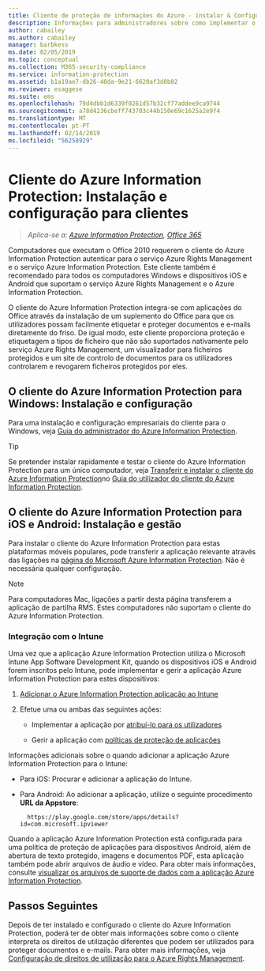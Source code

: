 ```yaml
---
title: Cliente de proteção de informações do Azure - instalar & Configurar
description: Informações para administradores sobre como implementar o cliente do Azure Information Protection em dispositivos móveis e computadores Windows.
author: cabailey
ms.author: cabailey
manager: barbkess
ms.date: 02/05/2019
ms.topic: conceptual
ms.collection: M365-security-compliance
ms.service: information-protection
ms.assetid: b1a19ae7-db26-40da-9e21-6620af3d0b02
ms.reviewer: esaggese
ms.suite: ems
ms.openlocfilehash: 79d4dbb1d6339f0261d57b32cf77addee9ca9744
ms.sourcegitcommit: a78d4236cbeff743703c44b150e69c1625a2e9f4
ms.translationtype: MT
ms.contentlocale: pt-PT
ms.lasthandoff: 02/14/2019
ms.locfileid: "56258929"
---
```

# <a name="azure-information-protection-client-installation-and-configuration-for-clients"></a>Cliente do Azure Information Protection: Instalação e configuração para clientes

>*Aplica-se a: [Azure Information Protection](https://azure.microsoft.com/pricing/details/information-protection), [Office 365](https://download.microsoft.com/download/E/C/F/ECF42E71-4EC0-48FF-AA00-577AC14D5B5C/Azure_Information_Protection_licensing_datasheet_EN-US.pdf)*

Computadores que executam o Office 2010 requerem o cliente do Azure Information Protection autenticar para o serviço Azure Rights Management e o serviço Azure Information Protection. Este cliente também é recomendado para todos os computadores Windows e dispositivos iOS e Android que suportam o serviço Azure Rights Management e o Azure Information Protection. 

O cliente do Azure Information Protection integra-se com aplicações do Office através da instalação de um suplemento do Office para que os utilizadores possam facilmente etiquetar e proteger documentos e e-mails diretamente do friso. De igual modo, este cliente proporciona proteção e etiquetagem a tipos de ficheiro que não são suportados nativamente pelo serviço Azure Rights Management, um visualizador para ficheiros protegidos e um site de controlo de documentos para os utilizadores controlarem e revogarem ficheiros protegidos por eles.

## <a name="the-azure-information-protection-client-for-windows-installation-and-configuration"></a>O cliente do Azure Information Protection para Windows: Instalação e configuração

Para uma instalação e configuração empresariais do cliente para o Windows, veja [Guia do administrador do Azure Information Protection](./rms-client/client-admin-guide.md).

> [!TIP]
> Se pretender instalar rapidamente e testar o cliente do Azure Information Protection para um único computador, veja [Transferir e instalar o cliente do Azure Information Protection](./rms-client/install-client-app.md)no [Guia do utilizador do cliente do Azure Information Protection](./rms-client/client-user-guide.md).

## <a name="the-azure-information-protection-client-for-ios-and-android-installation-and-management"></a>O cliente do Azure Information Protection para iOS e Android: Instalação e gestão

Para instalar o cliente do Azure Information Protection para estas plataformas móveis populares, pode transferir a aplicação relevante através das ligações na [página do Microsoft Azure Information Protection](https://go.microsoft.com/fwlink/?LinkId=303970). Não é necessária qualquer configuração.

> [!NOTE]
> Para computadores Mac, ligações a partir desta página transferem a aplicação de partilha RMS. Estes computadores não suportam o cliente do Azure Information Protection.

### <a name="integration-with-intune"></a>Integração com o Intune

Uma vez que a aplicação Azure Information Protection utiliza o Microsoft Intune App Software Development Kit, quando os dispositivos iOS e Android forem inscritos pelo Intune, pode implementar e gerir a aplicação Azure Information Protection para estes dispositivos:

1. [Adicionar o Azure Information Protection aplicação ao Intune](/intune/apps-add) 

2. Efetue uma ou ambas das seguintes ações:
    
    - Implementar a aplicação por [atribuí-lo para os utilizadores](/intune/apps-deploy)
    
    - Gerir a aplicação com [políticas de proteção de aplicações](/intune/app-protection-policies)

Informações adicionais sobre o quando adicionar a aplicação Azure Information Protection para o Intune:

- Para iOS: Procurar e adicionar a aplicação do Intune.

- Para Android: Ao adicionar a aplicação, utilize o seguinte procedimento **URL da Appstore**:
        
        https://play.google.com/store/apps/details?id=com.microsoft.ipviewer

Quando a aplicação Azure Information Protection está configurada para uma política de proteção de aplicações para dispositivos Android, além de abertura de texto protegido, imagens e documentos PDF, esta aplicação também pode abrir arquivos de áudio e vídeo. Para obter mais informações, consulte [visualizar os arquivos de suporte de dados com a aplicação Azure Information Protection](/intune/end-user-mam-apps-android#view-media-files-with-the-azure-information-protection-app).

## <a name="next-steps"></a>Passos Seguintes

Depois de ter instalado e configurado o cliente do Azure Information Protection, poderá ter de obter mais informações sobre como o cliente interpreta os direitos de utilização diferentes que podem ser utilizados para proteger documentos e e-mails. Para obter mais informações, veja [Configuração de direitos de utilização para o Azure Rights Management](configure-usage-rights.md).
